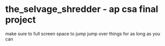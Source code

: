 # the_selvage_shredder - ap csa final project

make sure to full screen
space to jump
jump over things for as long as you can
